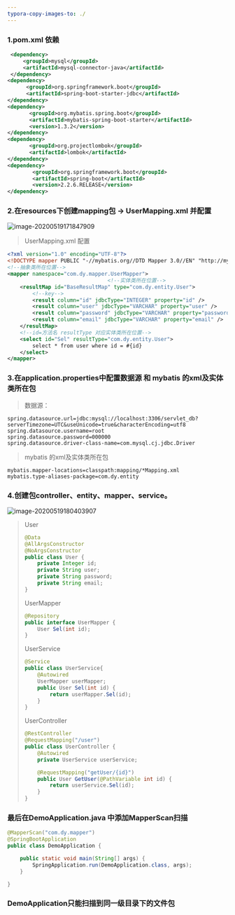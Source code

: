 ```yaml
---
typora-copy-images-to: ./
---
```


### 1.pom.xml 依赖

```xml
 <dependency>
     <groupId>mysql</groupId>
     <artifactId>mysql-connector-java</artifactId>
 </dependency>
<dependency>
      <groupId>org.springframework.boot</groupId>
      <artifactId>spring-boot-starter-jdbc</artifactId>
</dependency>
<dependency>
       <groupId>org.mybatis.spring.boot</groupId>
       <artifactId>mybatis-spring-boot-starter</artifactId>
       <version>1.3.2</version>
</dependency>
<dependency>
       <groupId>org.projectlombok</groupId>
       <artifactId>lombok</artifactId>
</dependency>
<dependency>
        <groupId>org.springframework.boot</groupId>
        <artifactId>spring-boot</artifactId>
        <version>2.2.6.RELEASE</version>
</dependency>
```

### 2.在resources下创建mapping包 -> UserMapping.xml 并配置

![image-20200519171847909](C:\Users\18086\AppData\Roaming\Typora\typora-user-images\image-20200519171847909.png)

>  UserMapping.xml 配置

```xml
<?xml version="1.0" encoding="UTF-8"?>
<!DOCTYPE mapper PUBLIC "-//mybatis.org//DTD Mapper 3.0//EN" "http://mybatis.org/dtd/mybatis-3-mapper.dtd">
<!--抽象类所在位置-->
<mapper namespace="com.dy.mapper.UserMapper">
								<!--实体类所在位置-->
    <resultMap id="BaseResultMap" type="com.dy.entity.User">
        <!--key-->
        <result column="id" jdbcType="INTEGER" property="id" />
        <result column="user" jdbcType="VARCHAR" property="user" />
        <result column="password" jdbcType="VARCHAR" property="password" />
        <result column="email" jdbcType="VARCHAR" property="email" />
    </resultMap>
	<!--id=方法名 resultType 对应实体类所在位置-->
    <select id="Sel" resultType="com.dy.entity.User">
        select * from user where id = #{id}
    </select>
</mapper>
```





### 3.在application.properties中配置数据源 和 mybatis 的xml及实体类所在包

> 数据源：

```properties
spring.datasource.url=jdbc:mysql://localhost:3306/servlet_db?serverTimezone=UTC&useUnicode=true&characterEncoding=utf8
spring.datasource.username=root
spring.datasource.password=000000
spring.datasource.driver-class-name=com.mysql.cj.jdbc.Driver
```

> mybatis 的xml及实体类所在包

```properties
mybatis.mapper-locations=classpath:mapping/*Mapping.xml
mybatis.type-aliases-package=com.dy.entity
```

### 4.创建包controller、entity、mapper、service。

![image-20200519180403907](G:\学习笔记\image-20200519180403907.png)

> User
>
> ```java
> @Data
> @AllArgsConstructor
> @NoArgsConstructor
> public class User {
>     private Integer id;
>     private String user;
>     private String password;
>     private String email;
> }
> ```
>
> UserMapper
>
> ```java
> @Repository
> public interface UserMapper {
>     User Sel(int id);
> }
> ```
>
> UserService
>
> ``` java
> @Service
> public class UserService{
>     @Autowired
>     UserMapper userMapper;
>     public User Sel(int id) {
>         return userMapper.Sel(id);
>     }
> }
> ```
>
> UserController
>
> ```java
> @RestController
> @RequestMapping("/user")
> public class UserController {
>     @Autowired
>     private UserService userService;
> 
>     @RequestMapping("getUser/{id}")
>     public User GetUser(@PathVariable int id) {
>         return userService.Sel(id);
>     }
> }
> ```

### 最后在DemoApplication.java 中添加MapperScan扫描

```java
@MapperScan("com.dy.mapper")
@SpringBootApplication
public class DemoApplication {

    public static void main(String[] args) {
        SpringApplication.run(DemoApplication.class, args);
    }

}
```

### DemoApplication只能扫描到同一级目录下的文件包

